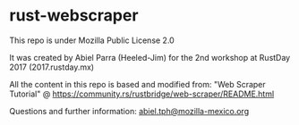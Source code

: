 # rust-webscraper
This repo is under Mozilla Public License 2.0

It was created by Abiel Parra (Heeled-Jim) for the 2nd workshop at RustDay 2017 (2017.rustday.mx)

All the content in this repo is based and modified from: "Web Scraper Tutorial" @ https://community.rs/rustbridge/web-scraper/README.html

Questions and further information: abiel.tph@mozilla-mexico.org
